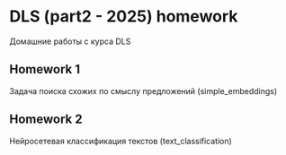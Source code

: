 # DLS (part2 - 2025) homework

Домашние работы с курса DLS 

## Homework 1
Задача поиска схожих по смыслу предложений (simple_embeddings)

## Homework 2
Нейросетевая классификация текстов (text_classification)
